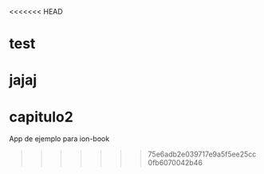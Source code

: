 <<<<<<< HEAD
# test
jajaj
=======
# capitulo2
App de ejemplo para ion-book
>>>>>>> 75e6adb2e039717e9a5f5ee25cc0fb6070042b46
